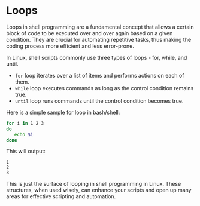 # Loops

Loops in shell programming are a fundamental concept that allows a certain block of code to be executed over and over again based on a given condition. They are crucial for automating repetitive tasks, thus making the coding process more efficient and less error-prone.

In Linux, shell scripts commonly use three types of loops - for, while, and until. 

- `for` loop iterates over a list of items and performs actions on each of them.
- `while` loop executes commands as long as the control condition remains true.
- `until` loop runs commands until the control condition becomes true.

Here is a simple sample for loop in bash/shell:

```bash
for i in 1 2 3
do
   echo $i
done
```
This will output:
```
1
2
3
```

This is just the surface of looping in shell programming in Linux. These structures, when used wisely, can enhance your scripts and open up many areas for effective scripting and automation.